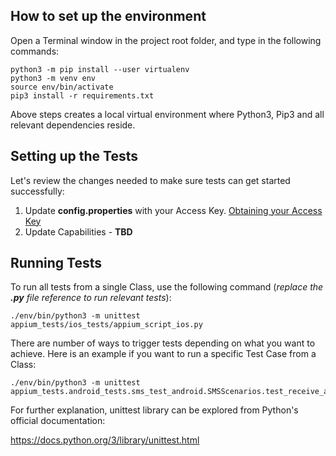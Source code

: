 ## How to set up the environment

Open a Terminal window in the project root folder, and type in the following commands:

```commandline
python3 -m pip install --user virtualenv
python3 -m venv env
source env/bin/activate
pip3 install -r requirements.txt
```

Above steps creates a local virtual environment where Python3, Pip3 and all relevant dependencies reside.

## Setting up the Tests

Let's review the changes needed to make sure tests can get started successfully:

1. Update **config.properties** with your Access Key. [Obtaining your Access Key](https://docs.experitest.com/display/TET/Obtaining+Access+Key)
2. Update Capabilities - **TBD**

## Running Tests

To run all tests from a single Class, use the following command (_replace the **.py** file reference to run relevant tests_):

```commandline
./env/bin/python3 -m unittest appium_tests/ios_tests/appium_script_ios.py
```

There are number of ways to trigger tests depending on what you want to achieve. Here is an example if you want to run a specific Test Case from a Class:

```commandline
./env/bin/python3 -m unittest appium_tests.android_tests.sms_test_android.SMSScenarios.test_receive_a_message
```

For further explanation, unittest library can be explored from Python's official documentation:

https://docs.python.org/3/library/unittest.html